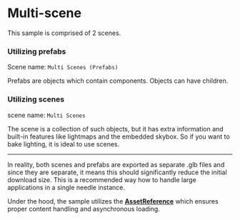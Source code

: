 # Multi-scene

This sample is comprised of 2 scenes. 

### Utilizing prefabs
Scene name: `Multi Scenes (Prefabs)`

Prefabs are objects which contain components. Objects can have children.

### Utilizing scenes
scene name: `Multi Scenes`

The scene is a collection of such objects, but it has extra information and built-in features like lightmaps and the embedded skybox. So if you want to bake lighting, it is ideal to use scenes.

---

In reality, both scenes and prefabs are exported as separate .glb files and since they are separate, it means this should significantly reduce the initial download size. This is a recommended way how to handle large applications in a single needle instance.

Under the hood, the sample utilizes the [**AssetReference**](https://engine.needle.tools/docs/scripting.html#assetreference-and-addressables) which ensures proper content handling and asynchronous loading. 


